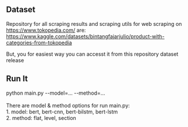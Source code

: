 ## Dataset
Repository for all scraping results and scraping utils for web scraping on https://www.tokopedia.com/ are:<br />https://www.kaggle.com/datasets/bintangfajarjulio/product-with-categories-from-tokopedia

But, you for easiest way you can accesst it from this repository dataset release
## Run It
python main.py --model=... --method=...</br></br>There are model & method options for run main.py:</br>1. model: bert, bert-cnn, bert-bilstm, bert-lstm</br>2. method: flat, level, section
